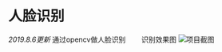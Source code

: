 # 人脸识别
*2019.8.6更新*  通过opencv做人脸识别
&emsp;&emsp;识别效果图
![项目截图](https://github.com/alanSunyulin/upload-local-image/blob/master/%E9%A1%B9%E7%9B%AE%E6%88%AA%E5%9B%BE.png?raw=true)
